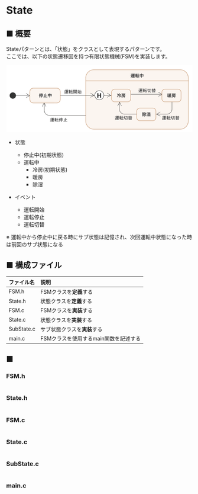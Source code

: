 # State
## ■ 概要
Stateパターンとは、「状態」をクラスとして表現するパターンです。  
ここでは、以下の状態遷移図を持つ有限状態機械(FSM)を実装します。

<div align="center">
  <img src="1.jpeg" alt="FSM">
</div>

- 状態
  - 停止中(初期状態)
  - 運転中
    - 冷房(初期状態)
    - 暖房
    - 除湿

- イベント
  - 運転開始
  - 運転停止
  - 運転切替

※ 運転中から停止中に戻る時にサブ状態は記憶され、次回運転中状態になった時は前回のサブ状態になる

## ■ 構成ファイル
|ファイル名|説明|
|:---|:---|
|FSM.h|FSMクラスを**定義**する|
|State.h|状態クラスを**定義**する|
|FSM.c|FSMクラスを**実装**する|
|State.c|状態クラスを**実装**する|
|SubState.c|サブ状態クラスを**実装**する|
|main.c|FSMクラスを使用するmain関数を記述する|

## ■ 
### FSM.h
```c
```

### State.h
```c
```

### FSM.c
```c
```

### State.c
```c
```

### SubState.c
```c
```

### main.c
```c
```

